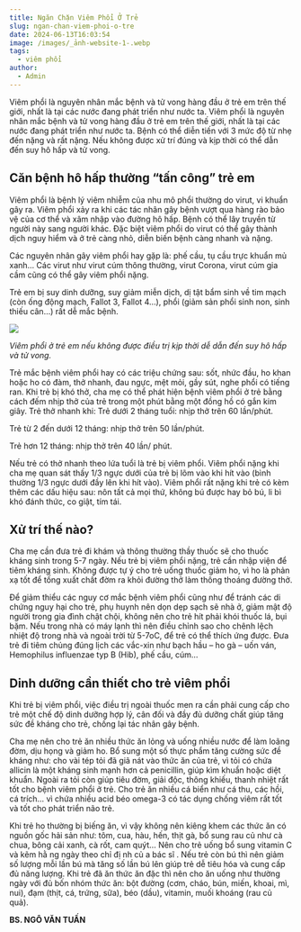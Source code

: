 ```yaml
---
title: Ngăn Chặn Viêm Phổi Ở Trẻ
slug: ngan-chan-viem-phoi-o-tre
date: 2024-06-13T16:03:54
image: /images/_ảnh-website-1-.webp
tags:
  - viêm phổi
author:
  - Admin
---
```

Viêm phổi là nguyên nhân mắc bệnh và tử vong hàng đầu ở trẻ em trên thế giới, nhất là tại các nước đang phát triển như nước ta. Viêm phổi là nguyên nhân mắc bệnh và tử vong hàng đầu ở trẻ em trên thế giới, nhất là tại các nước đang phát triển như nước ta. Bệnh có thể diễn tiến với 3 mức độ từ nhẹ đến nặng và rất nặng. Nếu không được xử trí đúng và kịp thời có thể dẫn đến suy hô hấp và tử vong.

## **Căn bệnh hô hấp thường “tấn công” trẻ em**

Viêm phổi là bệnh lý viêm nhiễm của nhu mô phổi thường do virut, vi khuẩn gây ra. Viêm phổi xảy ra khi các tác nhân gây bệnh vượt qua hàng rào bảo vệ của cơ thể và xâm nhập vào đường hô hấp. Bệnh có thể lây truyền từ người này sang người khác. Đặc biệt viêm phổi do virut có thể gây thành dịch nguy hiểm và ở trẻ càng nhỏ, diễn biến bệnh càng nhanh và nặng.

Các nguyên nhân gây viêm phổi hay gặp là: phế cầu, tụ cầu trực khuẩn mủ xanh… Các virut như virut cúm thông thường, virut Corona, virut cúm gia cầm cũng có thể gây viêm phổi nặng.

Trẻ em bị suy dinh dưỡng, suy giảm miễn dịch, dị tật bẩm sinh về tim mạch (còn ống động mạch, Fallot 3, Fallot 4…), phổi (giảm sản phổi sinh non, sinh thiếu cân…) rất dễ mắc bệnh.

![](/images/_ảnh-website-1-.webp)

_Viêm phổi ở trẻ em nếu không được điều trị kịp thời dễ dẫn đến suy hô hấp và tử vong._

Trẻ mắc bệnh viêm phổi hay có các triệu chứng sau: sốt, nhức đầu, ho khan hoặc ho có đàm, thở nhanh, đau ngực, mệt mỏi, gầy sút, nghe phổi có tiếng ran. Khi trẻ bị khó thở, cha mẹ có thể phát hiện bệnh viêm phổi ở trẻ bằng cách đếm nhịp thở của trẻ trong một phút bằng một đồng hồ có gắn kim giây. Trẻ thở nhanh khi: Trẻ dưới 2 tháng tuổi: nhịp thở trên 60 lần/phút.

Trẻ từ 2 đến dưới 12 tháng: nhịp thở trên 50 lần/phút.

Trẻ hơn 12 tháng: nhịp thở trên 40 lần/ phút.

Nếu trẻ có thở nhanh theo lứa tuổi là trẻ bị viêm phổi. Viêm phổi nặng khi cha mẹ quan sát thấy 1/3 ngực dưới của trẻ bị lõm vào khi hít vào (bình thường 1/3 ngực dưới đầy lên khi hít vào). Viêm phổi rất nặng khi trẻ có kèm thêm các dấu hiệu sau: nôn tất cả mọi thứ, không bú được hay bỏ bú, li bì khó đánh thức, co giật, tím tái.

## **Xử trí thế nào?**

Cha mẹ cần đưa trẻ đi khám và thông thường thầy thuốc sẽ cho thuốc kháng sinh trong 5-7 ngày. Nếu trẻ bị viêm phổi nặng, trẻ cần nhập viện để tiêm kháng sinh. Không được tự ý cho trẻ uống thuốc giảm ho, vì ho là phản xạ tốt để tống xuất chất đờm ra khỏi đường thở làm thông thoáng đường thở.

Để giảm thiểu các nguy cơ mắc bệnh viêm phổi cũng như để tránh các di chứng nguy hại cho trẻ, phụ huynh nên dọn dẹp sạch sẽ nhà ở, giảm mật độ người trong gia đình chật chội, không nên cho trẻ hít phải khói thuốc lá, bụi bặm. Nếu trong nhà có máy lạnh thì nên điều chỉnh sao cho chênh lệch nhiệt độ trong nhà và ngoài trời từ 5-7oC, để trẻ có thể thích ứng được. Đưa trẻ đi tiêm chủng đúng lịch các vắc-xin như bạch hầu – ho gà – uốn ván, Hemophilus influenzae typ B (Hib), phế cầu, cúm…

## **Dinh dưỡng cần thiết cho trẻ viêm phổi**

Khi trẻ bị viêm phổi, việc điều trị ngoài thuốc men ra cần phải cung cấp cho trẻ một chế độ dinh dưỡng hợp lý, cân đối và đầy đủ dưỡng chất giúp tăng sức đề kháng cho trẻ, chống lại tác nhân gây bệnh.

Cha mẹ nên cho trẻ ăn nhiều thức ăn lỏng và uống nhiều nước để làm loãng đờm, dịu họng và giảm ho. Bổ sung một số thực phẩm tăng cường sức đề kháng như: cho vài tép tỏi đã giã nát vào thức ăn của trẻ, vì tỏi có chứa allicin là một kháng sinh mạnh hơn cả penicillin, giúp kìm khuẩn hoặc diệt khuẩn. Ngoài ra tỏi còn giúp tiêu đờm, giải độc, thông khiếu, thanh nhiệt rất tốt cho bệnh viêm phổi ở trẻ. Cho trẻ ăn nhiều cá biển như cá thu, các hồi, cá trích… vì chứa nhiều acid béo omega-3 có tác dụng chống viêm rất tốt và tốt cho phát triển não trẻ. 

Khi trẻ ho thường bị biếng ăn, vì vậy không nên kiêng khem các thức ăn có nguồn gốc hải sản như: tôm, cua, hàu, hến, thịt gà, bổ sung rau củ như cà chua, bông cải xanh, cà rốt, cam quýt… Nên cho trẻ uống bổ sung vitamin C và kẽm hằ ng ngày theo chỉ đị nh củ a bác sĩ . Nếu trẻ còn bú thì nên giảm số lượng mỗi lần bú mà tăng số lần bú lên giúp trẻ dễ tiêu hóa và cung cấp đủ năng lượng. Khi trẻ đã ăn thức ăn đặc thì nên cho ăn uống như thường ngày với đủ bốn nhóm thức ăn: bột đường (cơm, cháo, bún, miến, khoai, mì, nui), đạm (thịt, cá, trứng, sữa), béo (dầu), vitamin, muối khoáng (rau củ quả). 

**BS. NGÔ VĂN TUẤN**
